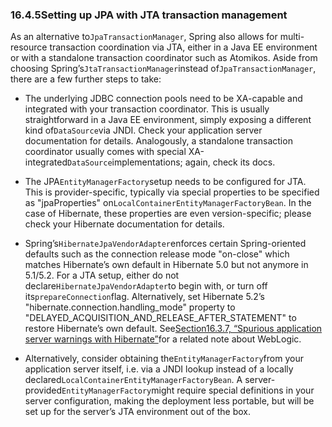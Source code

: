 ### 16.4.5Setting up JPA with JTA transaction management

As an alternative to`JpaTransactionManager`, Spring also allows for multi-resource transaction coordination via JTA, either in a Java EE environment or with a standalone transaction coordinator such as Atomikos. Aside from choosing Spring’s`JtaTransactionManager`instead of`JpaTransactionManager`, there are a few further steps to take:

* The underlying JDBC connection pools need to be XA-capable and integrated with your transaction coordinator. This is usually straightforward in a Java EE environment, simply exposing a different kind of`DataSource`via JNDI. Check your application server documentation for details. Analogously, a standalone transaction coordinator usually comes with special XA-integrated`DataSource`implementations; again, check its docs.

* The JPA`EntityManagerFactory`setup needs to be configured for JTA. This is provider-specific, typically via special properties to be specified as "jpaProperties" on`LocalContainerEntityManagerFactoryBean`. In the case of Hibernate, these properties are even version-specific; please check your Hibernate documentation for details.

* Spring’s`HibernateJpaVendorAdapter`enforces certain Spring-oriented defaults such as the connection release mode "on-close" which matches Hibernate’s own default in Hibernate 5.0 but not anymore in 5.1/5.2. For a JTA setup, either do not declare`HibernateJpaVendorAdapter`to begin with, or turn off its`prepareConnection`flag. Alternatively, set Hibernate 5.2’s "hibernate.connection.handling\_mode" property to "DELAYED\_ACQUISITION\_AND\_RELEASE\_AFTER\_STATEMENT" to restore Hibernate’s own default. See[Section16.3.7, “Spurious application server warnings with Hibernate”](http://docs.spring.io/spring/docs/5.0.0.M5/spring-framework-reference/html/orm.html#orm-hibernate-invalid-jdbc-access-error)for a related note about WebLogic.

* Alternatively, consider obtaining the`EntityManagerFactory`from your application server itself, i.e. via a JNDI lookup instead of a locally declared`LocalContainerEntityManagerFactoryBean`. A server-provided`EntityManagerFactory`might require special definitions in your server configuration, making the deployment less portable, but will be set up for the server’s JTA environment out of the box.



